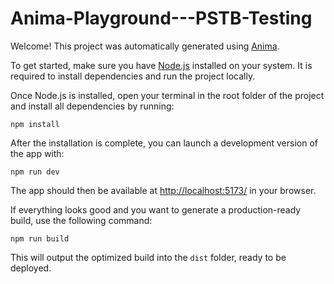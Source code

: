 # Anima-Playground---PSTB-Testing

Welcome! This project was automatically generated using [Anima](https://animaapp.com/).

To get started, make sure you have [Node.js](https://nodejs.org/en/) installed on your system. It is required to install dependencies and run the project locally.

Once Node.js is installed, open your terminal in the root folder of the project and install all dependencies by running:

```
npm install
```

After the installation is complete, you can launch a development version of the app with:

```
npm run dev
```

The app should then be available at [http://localhost:5173/](http://localhost:5173/) in your browser.

If everything looks good and you want to generate a production-ready build, use the following command:

```
npm run build
```

This will output the optimized build into the `dist` folder, ready to be deployed.
